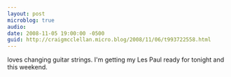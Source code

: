 ```yaml
---
layout: post
microblog: true
audio: 
date: 2008-11-05 19:00:00 -0500
guid: http://craigmcclellan.micro.blog/2008/11/06/t993722558.html
---
```

loves changing guitar strings. I'm getting my Les Paul ready for tonight and this weekend.
